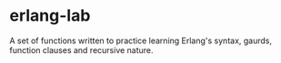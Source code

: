 # erlang-lab

A set of functions written to practice learning Erlang's syntax, gaurds, function clauses and recursive nature.